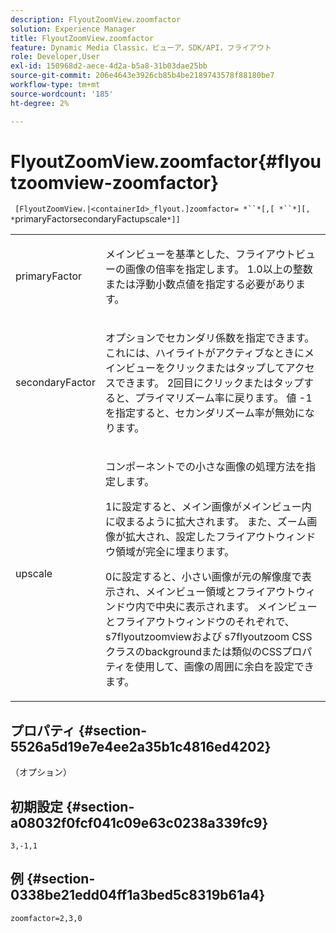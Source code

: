 ```yaml
---
description: FlyoutZoomView.zoomfactor
solution: Experience Manager
title: FlyoutZoomView.zoomfactor
feature: Dynamic Media Classic，ビューア，SDK/API，フライアウト
role: Developer,User
exl-id: 150968d2-aece-4d2a-b5a8-31b03dae25bb
source-git-commit: 206e4643e3926cb85b4be2189743578f88180be7
workflow-type: tm+mt
source-wordcount: '185'
ht-degree: 2%

---
```


# FlyoutZoomView.zoomfactor{#flyoutzoomview-zoomfactor}

` [FlyoutZoomView.|<containerId>_flyout.]zoomfactor= *``*[,[ *``*][, *`primaryFactorsecondaryFactupscale`*]]`

<table id="table_9B98C97485DD4DEB8A6ECBCE8DF6B886"> 
 <tbody> 
  <tr> 
   <td colname="col1"> <p> <span class="codeph"> <span class="varname"> primaryFactor</span> </span> </p> </td> 
   <td colname="col2"> <p> メインビューを基準とした、フライアウトビューの画像の倍率を指定します。<span class="codeph"> 1.0</span>以上の整数または浮動小数点値を指定する必要があります。 </p> </td> 
  </tr> 
  <tr> 
   <td colname="col1"> <p> <span class="codeph"> <span class="varname"> secondaryFactor</span> </span> </p> </td> 
   <td colname="col2"> <p> オプションでセカンダリ係数を指定できます。これには、ハイライトがアクティブなときにメインビューをクリックまたはタップしてアクセスできます。 2回目にクリックまたはタップすると、プライマリズーム率に戻ります。 値<span class="codeph"> -1</span>を指定すると、セカンダリズーム率が無効になります。 </p> </td> 
  </tr> 
  <tr> 
   <td colname="col1"> <p><span class="codeph"><span class="varname"> upscale</span></span> </p> </td> 
   <td colname="col2"> <p>コンポーネントでの小さな画像の処理方法を指定します。 </p> <p><span class="codeph"> 1</span>に設定すると、メイン画像がメインビュー内に収まるように拡大されます。 また、ズーム画像が拡大され、設定したフライアウトウィンドウ領域が完全に埋まります。 </p> <p><span class="codeph"> 0</span>に設定すると、小さい画像が元の解像度で表示され、メインビュー領域とフライアウトウィンドウ内で中央に表示されます。 メインビューとフライアウトウィンドウのそれぞれで、 <span class="codeph"> s7flyoutzoomview</span>および<span class="codeph"> s7flyoutzoom</span> CSSクラスのbackgroundまたは類似のCSSプロパティを使用して、画像の周囲に余白を設定できます。 </p> </td> 
  </tr> 
 </tbody> 
</table>

## プロパティ {#section-5526a5d19e7e4ee2a35b1c4816ed4202}

（オプション）

## 初期設定 {#section-a08032f0fcf041c09e63c0238a339fc9}

`3,-1,1`

## 例 {#section-0338be21edd04ff1a3bed5c8319b61a4}

`zoomfactor=2,3,0`
